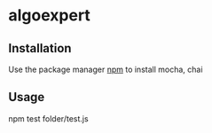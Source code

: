 # algoexpert

## Installation
Use the package manager [npm](https://docs.npmjs.com/downloading-and-installing-node-js-and-npm) to install mocha, chai

## Usage
npm test folder/test.js